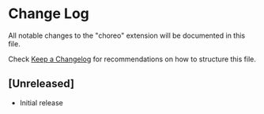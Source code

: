 # Change Log

All notable changes to the "choreo" extension will be documented in this file.

Check [Keep a Changelog](http://keepachangelog.com/) for recommendations on how to structure this file.

## [Unreleased]

- Initial release